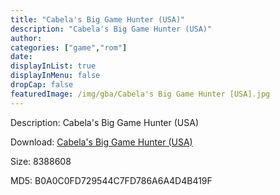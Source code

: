 ```yaml
---
title: "Cabela's Big Game Hunter (USA)"
description: "Cabela's Big Game Hunter (USA)"
author: 
categories: ["game","rom"]
date: 
displayInList: true
displayInMenu: false
dropCap: false
featuredImage: /img/gba/Cabela's Big Game Hunter [USA].jpg
---
```


Description: Cabela's Big Game Hunter (USA)

Download: <a style="text-decoration:underline;" href="https://mega.nz/#!XaBCEAjB!0Q9dYrQguQ2ZYrNB8HTwVBlGspTg9wrEWhhnLxLY7js" target = "_blank" rel = "nofollow" > Cabela's Big Game Hunter (USA)</a>

Size: 8388608

MD5: B0A0C0FD729544C7FD786A6A4D4B419F

